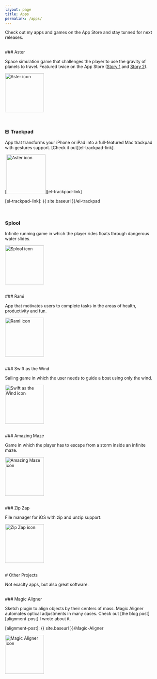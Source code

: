 ```yaml
---
layout: page
title: Apps
permalink: /apps/
---
```


Check out my apps and games on the App Store and stay tunned for next releases.

<br />
### Aster

Space simulation game that challenges the player to use the gravity of planets to travel. Featured twice on the App Store ([Story 1][story1] and [Story 2][story2]).

[story1]: https://apps.apple.com/us/story/id1468317935
[story2]: https://apps.apple.com/us/story/id1463610907

[<img
src="{{ site.baseurl }}/images/apps/aster.png"
alt="Aster icon"
height="128"
style="padding: 0px">][aster]

[aster]: https://apps.apple.com/app/aster/id1385736929

<br />

### El Trackpad

App that transforms your iPhone or iPad into a full-featured Mac trackpad with gestures support. [Check it out][el-trackpad-link].

[<img
src="{{ site.baseurl }}/images/apps/el-trackpad.png"
alt="Aster icon"
height="128"
style="padding: 0px">][el-trackpad-link]

[el-trackpad-link]: {{ site.baseurl }}/el-trackpad

<br />

### Splool

Infinite running game in which the player rides floats through dangerous water slides.

[<img
src="{{ site.baseurl }}/images/apps/splool.png"
alt="Splool icon"
height="128"
style="padding: 0px">][splool]

[splool]: https://apps.apple.com/app/id1461707564

<br />
### Rami

App that motivates users to complete tasks in the areas of health, productivity and fun.

[<img
src="{{ site.baseurl }}/images/apps/rami.png"
alt="Rami icon"
height="128"
style="padding: 0px">][rami]

[rami]: https://apps.apple.com/app/rami-the-app/id1445325055

<br />
### Swift as the Wind

Sailing game in which the user needs to guide a boat using only the wind.

[<img
src="{{ site.baseurl }}/images/apps/swift-as-the-wind.png"
alt="Swift as the Wind icon"
height="128"
style="padding: 0px">][swift-as-the-wind]

[swift-as-the-wind]: https://apps.apple.com/app/swift-as-the-wind/id1462967019

<br />
### Amazing Maze

Game in which the player has to escape from a storm inside an infinite maze.

[<img
src="{{ site.baseurl }}/images/apps/amazing-maze.png"
alt="Amazing Maze icon"
height="128"
style="padding: 0px">][amazing-maze]

[amazing-maze]: https://apps.apple.com/app/amazing-maze/id1436962637

<br />
### Zip Zap

File manager for iOS with zip and unzip support.

[<img
src="{{ site.baseurl }}/images/apps/zip-zap.png"
alt="Zip Zap icon"
height="128"
style="padding: 0px">][zip-zap]

[zip-zap]: https://apps.apple.com/app/zip-zap/id1463904567

<br />
# Other Projects

Not exaclty apps, but also great software.

<br />
### Magic Aligner

Sketch plugin to align objects by their centers of mass. Magic Aligner automates optical adjustments in many cases. Check out [the blog post][alignment-post] I wrote about it.

[alignment-post]: {{ site.baseurl }}/Magic-Aligner

[<img
src="{{ site.baseurl }}/images/apps/magic-aligner.png"
alt="Magic Aligner icon"
height="128"
style="padding: 0px">][magic-aligner]

[magic-aligner]: https://github.com/HugoLis/Magic-Aligner

